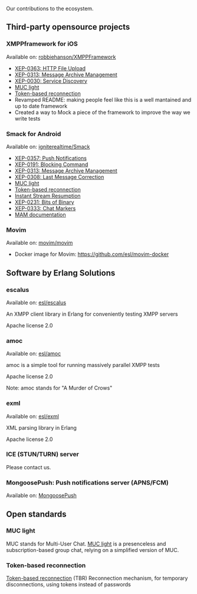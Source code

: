 Our contributions to the ecosystem.

## Third-party opensource projects

### XMPPframework for iOS

Available on: [robbiehanson/XMPPFramework](https://github.com/robbiehanson/XMPPFramework)

* [XEP-0363: HTTP File Upload](https://github.com/robbiehanson/XMPPFramework/pull/730)
* [XEP-0313: Message Archive Management](https://github.com/robbiehanson/XMPPFramework/pull/733)
* [XEP-0030: Service Discovery](https://github.com/robbiehanson/XMPPFramework/pull/736)
* [MUC light](https://github.com/robbiehanson/XMPPFramework/pull/750)
* [Token-based reconnection](https://github.com/robbiehanson/XMPPFramework/pull/758)
* Revamped README: making people feel like this is a well mantained and up to date framework
* Created a way to Mock a piece of the framework to improve the way we write tests

### Smack for Android

Available on: [igniterealtime/Smack](https://github.com/igniterealtime/Smack)

* [XEP-0357: Push Notifications](https://github.com/igniterealtime/Smack/pull/83)
* [XEP-0191: Blocking Command](https://github.com/igniterealtime/Smack/pull/84)
* [XEP-0313: Message Archive Management](https://github.com/igniterealtime/Smack/pull/76)
* [XEP-0308: Last Message Correction](https://github.com/igniterealtime/Smack/pull/73)
* [MUC light](https://github.com/igniterealtime/Smack/pull/81)
* [Token-based reconnection](https://github.com/igniterealtime/Smack/pull/85)
* [Instant Stream Resumption](https://github.com/igniterealtime/Smack/pull/92)
* [XEP-0231: Bits of Binary](https://github.com/igniterealtime/Smack/pull/91)
* [XEP-0333: Chat Markers](https://github.com/igniterealtime/Smack/pull/90)
* [MAM documentation](https://github.com/igniterealtime/Smack/pull/86/files)

### Movim

Available on: [movim/movim](https://github.com/movim/movim)

* Docker image for Movim: https://github.com/esl/movim-docker

## Software by Erlang Solutions

### escalus

Available on: [esl/escalus](https://github.com/esl/escalus)

An XMPP client library in Erlang for conveniently testing XMPP servers

Apache license 2.0

### amoc

Available on: [esl/amoc](https://github.com/esl/amoc)

amoc is a simple tool for running massively parallel XMPP tests

Apache license 2.0

Note: amoc stands for "A Murder of Crows"

### exml

Available on: [esl/exml](https://github.com/esl/exml)

XML parsing library in Erlang

Apache license 2.0

### ICE (STUN/TURN) server

Please contact us.

### MongoosePush: Push notifications server (APNS/FCM)

Available on: [MongoosePush](https://github.com/esl/MongoosePush)

## Open standards

### MUC light

MUC stands for Multi-User Chat. [MUC light](open-extensions/muc_light/) is a presenceless and subscription-based group chat, relying on a simplified version of MUC.

### Token-based reconnection

[Token-based reconnection](open-extensions/token-reconnection/) (TBR) Reconnection mechanism, for temporary disconnections, using tokens instead of passwords
